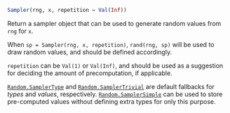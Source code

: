```julia
Sampler(rng, x, repetition = Val(Inf))
```

Return a sampler object that can be used to generate random values from `rng` for `x`.

When `sp = Sampler(rng, x, repetition)`, `rand(rng, sp)` will be used to draw random values, and should be defined accordingly.

`repetition` can be `Val(1)` or `Val(Inf)`, and should be used as a suggestion for deciding the amount of precomputation, if applicable.

[`Random.SamplerType`](@ref) and [`Random.SamplerTrivial`](@ref) are default fallbacks for *types* and *values*, respectively. [`Random.SamplerSimple`](@ref) can be used to store pre-computed values without defining extra types for only this purpose.

